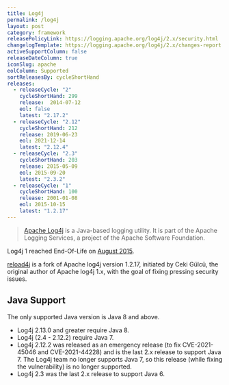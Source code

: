 ```yaml
---
title: Log4j
permalink: /log4j
layout: post
category: framework
releasePolicyLink: https://logging.apache.org/log4j/2.x/security.html
changelogTemplate: https://logging.apache.org/log4j/2.x/changes-report.html#a{{"__LATEST__"}}
activeSupportColumn: false
releaseDateColumn: true
iconSlug: apache
eolColumn: Supported
sortReleasesBy: cycleShortHand
releases:
  - releaseCycle: "2"
    cycleShortHand: 299
    release:  2014-07-12
    eol: false
    latest: "2.17.2"
  - releaseCycle: "2.12"
    cycleShortHand: 212
    release: 2019-06-23
    eol: 2021-12-14
    latest: "2.12.4"
  - releaseCycle: "2.3"
    cycleShortHand: 203
    release: 2015-05-09
    eol: 2015-09-20
    latest: "2.3.2"
  - releaseCycle: "1"
    cycleShortHand: 100
    release: 2001-01-08
    eol: 2015-10-15
    latest: "1.2.17"
---
```


> [Apache Log4j](https://logging.apache.org/log4j/2.x/) is a Java-based logging utility. It is part of the Apache Logging Services, a project of the Apache Software Foundation.

Log4j 1 reached End-Of-Life on [August 2015](https://blogs.apache.org/foundation/entry/apache_logging_services_project_announces).

[reload4j](https://reload4j.qos.ch/) is a fork of Apache log4j version 1.2.17, initiated by Ceki Gülcü, the original author of Apache log4j 1.x, with the goal of fixing pressing security issues.

## Java Support

The only supported Java version is Java 8 and above.

- Log4j 2.13.0 and greater require Java 8.
- Log4j (2.4 - 2.12.2) require Java 7.
- Log4j 2.12.2 was released as an emergency release (to fix CVE-2021-45046 and CVE-2021-44228) and is the last 2.x release to support Java 7. The Log4j team no longer supports Java 7, so this release (while fixing the vulnerability) is no longer supported.
- Log4j 2.3 was the last 2.x release to support Java 6.
